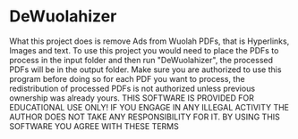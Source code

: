 # DeWuolahizer
What this project does is remove Ads from Wuolah PDFs, that is Hyperlinks, Images and text.
To use this project you would need to place the PDFs to process in the input folder and then run "DeWuolahizer", the processed PDFs will be in the output folder.
Make sure you are authorized to use this program before doing so for each PDF you want to process, the redistribution of processed PDFs is not authorized unless previous ownership was already yours.
THIS SOFTWARE IS PROVIDED FOR EDUCATIONAL USE ONLY! IF YOU ENGAGE IN ANY ILLEGAL ACTIVITY THE AUTHOR DOES NOT TAKE ANY RESPONSIBILITY FOR IT. BY USING THIS SOFTWARE YOU AGREE WITH THESE TERMS
